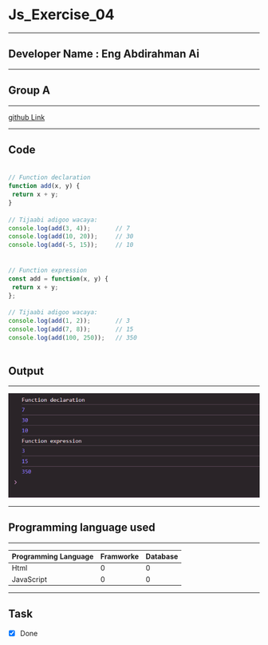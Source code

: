 
 # Js_Exercise_04
 
 ***
 
 ## Developer Name : Eng Abdirahman Ai
 
 ***
 
 ## Group A
 
 ***
 [github Link](https://github.com/engai2025/Js_Exercise_01)
 
 ***
 
 ## Code
 
 ~~~ Javascript
 
// Function declaration
function add(x, y) {
  return x + y;
}

// Tijaabi adigoo wacaya:
console.log(add(3, 4));       // 7
console.log(add(10, 20));     // 30
console.log(add(-5, 15));     // 10


// Function expression
const add = function(x, y) {
  return x + y;
};

// Tijaabi adigoo wacaya:
console.log(add(1, 2));       // 3
console.log(add(7, 8));       // 15
console.log(add(100, 250));   // 350

 
 
 ~~~
 
 
  
 
 ## Output
 
 ***
 ![Output The Code](../Assets/Capture.PNG)
 ***
 
  
 
 ## Programming language used
 
 ***
 
 |Programming Language |Framworke | Database
 |:-------------------|:----------|:--------
 |Html                |0          |0
 |JavaScript          |0          |0
 
 ***
 
 ## Task
 
 - [x] Done
 